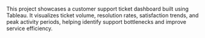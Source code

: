 This project showcases a customer support ticket dashboard built using Tableau. It visualizes ticket volume, resolution rates, satisfaction trends, and peak activity periods, helping identify support bottlenecks and improve service efficiency.

